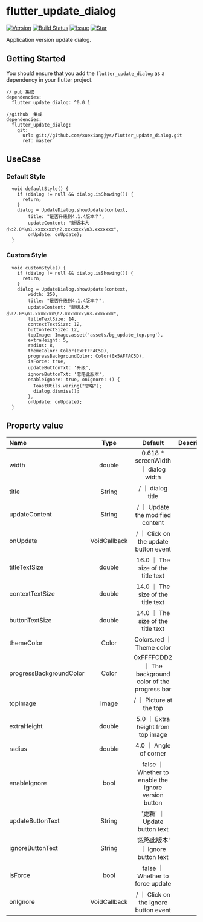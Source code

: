 # flutter_update_dialog

[![Version](https://img.shields.io/badge/version-0.0.1-blue.svg)](https://pub.dev/packages/flutter_update_dialog)
[![Build Status](https://travis-ci.org/xuexiangjys/flutter_update_dialog.svg?branch=master)](https://travis-ci.org/xuexiangjys/flutter_update_dialog)
[![Issue](https://img.shields.io/github/issues/xuexiangjys/flutter_update_dialog.svg)](https://github.com/xuexiangjys/flutter_update_dialog/issues)
[![Star](https://img.shields.io/github/stars/xuexiangjys/flutter_update_dialog.svg)](https://github.com/xuexiangjys/flutter_update_dialog)

Application version update dialog.

## Getting Started

You should ensure that you add the `flutter_update_dialog` as a dependency in your flutter project.


```
// pub 集成
dependencies:
  flutter_update_dialog: ^0.0.1

//github  集成
dependencies:
  flutter_update_dialog:
    git:
      url: git://github.com/xuexiangjys/flutter_update_dialog.git
      ref: master
```


## UseCase

### Default Style

```
  void defaultStyle() {
    if (dialog != null && dialog.isShowing()) {
      return;
    }
    dialog = UpdateDialog.showUpdate(context,
        title: "是否升级到4.1.4版本？",
        updateContent: "新版本大小:2.0M\n1.xxxxxxx\n2.xxxxxxx\n3.xxxxxxx",
        onUpdate: onUpdate);
  }
```


### Custom Style

```
  void customStyle() {
    if (dialog != null && dialog.isShowing()) {
      return;
    }
    dialog = UpdateDialog.showUpdate(context,
        width: 250,
        title: "是否升级到4.1.4版本？",
        updateContent: "新版本大小:2.0M\n1.xxxxxxx\n2.xxxxxxx\n3.xxxxxxx",
        titleTextSize: 14,
        contextTextSize: 12,
        buttonTextSize: 12,
        topImage: Image.asset('assets/bg_update_top.png'),
        extraHeight: 5,
        radius: 8,
        themeColor: Color(0xFFFFAC5D),
        progressBackgroundColor: Color(0x5AFFAC5D),
        isForce: true,
        updateButtonTxt: '升级',
        ignoreButtonTxt: '忽略此版本',
        enableIgnore: true, onIgnore: () {
          ToastUtils.waring("忽略");
          dialog.dismiss();
        },
        onUpdate: onUpdate);
  }
```

## Property value

Name | Type | Default | Description
:-|:-:|:-:|:-
width | double | 0.618 * screenWidth ｜ dialog width
title | String | / ｜ dialog title
updateContent | String | / ｜ Update the modified content
onUpdate | VoidCallback | / ｜ Click on the update button event
titleTextSize | double | 16.0 ｜ The size of the title text
contextTextSize | double | 14.0 ｜ The size of the title text
buttonTextSize | double | 14.0 ｜ The size of the title text
themeColor | Color | Colors.red ｜ Theme color
progressBackgroundColor | Color | 0xFFFFCDD2 ｜ The background color of the progress bar
topImage | Image | / ｜ Picture at the top
extraHeight | double | 5.0 ｜ Extra height from top image
radius | double | 4.0 ｜ Angle of corner
enableIgnore | bool | false ｜ Whether to enable the ignore version button
updateButtonText | String | '更新' ｜ Update button text
ignoreButtonText | String | '忽略此版本' ｜ Ignore button text
isForce | bool | false ｜ Whether to force update
onIgnore | VoidCallback | / ｜ Click on the ignore button event

